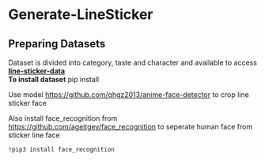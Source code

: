 # Generate-LineSticker

## Preparing Datasets

Dataset is divided into category, taste and character and available to access [**line-sticker-data**](https://github.com/steerapi/line-sticker-data?fbclid=IwAR3cNJ9LHBSd9mmh-C8_Zsv7wfqgjswT3VyiGOzpNIDvCzvEfRCrVMEXjtc)<br>
**To install dataset**
     pip install 

Use model https://github.com/qhgz2013/anime-face-detector to crop line sticker face

Also install face_recognition from https://github.com/ageitgey/face_recognition to seperate human face from sticker line face

    !pip3 install face_recognition

